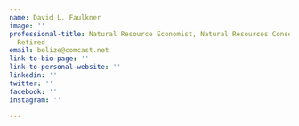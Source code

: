 ```yaml
---
name: David L. Faulkner
image: ''
professional-title: Natural Resource Economist, Natural Resources Conservation Service,
  Retired
email: belize@comcast.net
link-to-bio-page: ''
link-to-personal-website: ''
linkedin: ''
twitter: ''
facebook: ''
instagram: ''

---
```

